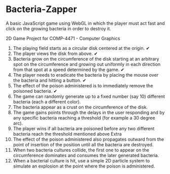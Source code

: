 # Bacteria-Zapper
A basic JavaScript game using WebGL in which the player must act fast and click on the growing bacteria in order to destroy it.

2D Game Project for COMP-4471 - Computer Graphics
1.	The playing field starts as a circular disk centered at the origin. ✔
2.	The player views the disk from above. ✔
3.	Bacteria grow on the circumference of the disk starting at an arbitrary spot on the circumference and growing out uniformly in each direction from that spot at a speed determined by the game. ✔
4.	The player needs to eradicate the bacteria by placing the mouse over the bacteria and hitting a button. ✔
5.	The effect of the poison administered is to immediately remove the poisoned bacteria. ✔
6.	The game can randomly generate up to a fixed number (say 10) different bacteria (each a different color).
7.	The bacteria appear as a crust on the circumference of the disk.
8.	The game gains points through the delays in the user responding and by any specific bacteria reaching a threshold (for example a 30 degree arc).
9.	The player wins if all bacteria are poisoned before any two different bacteria reach the threshold mentioned above
Extra
1.	The effect of the poison administered also propagates outward from the point of insertion of the position until all the bacteria are destroyed.
2.	When two bacteria cultures collide, the first one to appear on the circumference dominates and consumes the later generated bacteria.
3.	When a bacterial culture is hit, use a simple 2D particle system to simulate an explosion at the point where the poison is administered.
